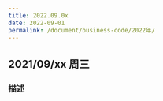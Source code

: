 ```yaml
---
title: 2022.09.0x
date: 2022-09-01
permalink: /document/business-code/2022年/
---
```


## 2021/09/xx 周三

### 描述

